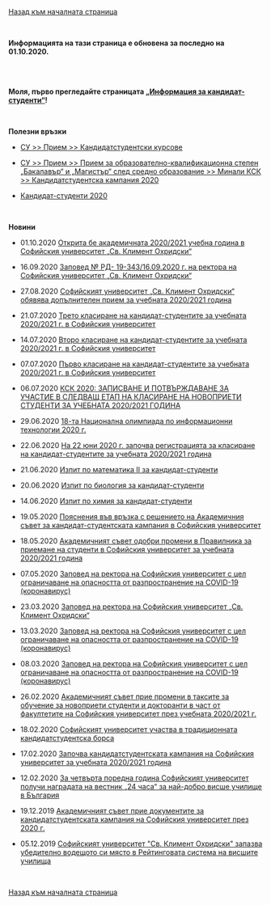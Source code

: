 [Назад към началната страница](https://ksk-su.github.io)

<br>

**Информацията на тази страница е обновена за последно на 01.10.2020.**

<br><br>

**Моля, първо прегледайте страницата [„Информация за кандидат-студенти“](https://ksk-su.github.io/ksk)!**

<br>

**Полезни връзки**

- [СУ >> Прием >> Кандидатстудентски курсове](https://www.uni-sofia.bg/index.php/bul/priem/kandidatstudentski_kursove)

- [СУ >> Прием >> Прием за образователно-квалификационна степен „Бакалавър“ и „Магистър“ след средно образование >> Минали КСК >> Кандидатстудентска кампания 2020](https://www.uni-sofia.bg/index.php/bul/priem/priem_za_obrazovatelno_kvalifikacionna_stepen_bakalav_r_i_magist_r_sled_sredno_obrazovanie/minali_ksk/kandidatstudentska_kampaniya_2020)

- [Кандидат-студенти 2020](https://www.facebook.com/440687296346779)

<br>

**Новини**

- 01.10.2020 [Открита бе академичната 2020/2021 учебна година в Софийския университет „Св. Климент Охридски“](https://www.uni-sofia.bg/index.php/bul/novini/novini_i_s_bitiya/otkrita_be_akademichnata_2020_2021_uchebna_godina_v_sofijskiya_universitet_sv_kliment_ohridski)

- 16.09.2020 [Заповед № РД- 19-343/16.09.2020 г. на ректора на Софийския университет „Св. Климент Охридски“](https://www.uni-sofia.bg/index.php/bul/novini/novini_i_s_bitiya/zapoved_rd_19_343_16_09_2020_g_na_rektora_na_sofijskiya_universitet_sv_kliment_ohridski)

- 27.08.2020 [Софийският университет „Св. Климент Охридски“ обявява допълнителен прием за учебната 2020/2021 година](https://www.uni-sofia.bg/index.php/bul/novini/novini_i_s_bitiya/sofijskiyat_universitet_sv_kliment_ohridski_obyavyava_dop_lnitelen_priem_za_uchebnata_2020_2021_godina)

- 21.07.2020 [Трето класиране на кандидат-студентите за учебната 2020/2021 г. в Софийския университет](https://www.uni-sofia.bg/index.php/bul/novini/novini_i_s_bitiya/treto_klasirane_na_kandidat_studentite_za_uchebnata_2020_2021_g_v_sofijskiya_universitet)

- 14.07.2020 [Второ класиране на кандидат-студентите за учебната 2020/2021 г. в Софийския университет](https://www.uni-sofia.bg/index.php/bul/novini/novini_i_s_bitiya/vtoro_klasirane_na_kandidat_studentite_za_uchebnata_2020_2021_g_v_sofijskiya_universitet)

- 07.07.2020 [Първо класиране на кандидат-студентите за учебната 2020/2021 г. в Софийския университет](https://www.uni-sofia.bg/index.php/bul/novini/novini_i_s_bitiya/p_rvo_klasirane_na_kandidat_studentite_za_uchebnata_2020_2021_g_v_sofijskiya_universitet)

- 06.07.2020 [КСК 2020: ЗАПИСВАНЕ И ПОТВЪРЖДАВАНЕ ЗА УЧАСТИЕ В СЛЕДВАЩ ЕТАП НА КЛАСИРАНЕ НА НОВОПРИЕТИ СТУДЕНТИ ЗА УЧЕБНАТА 2020/2021 ГОДИНА](https://sustudents.bg/?p=10613)

- 29.06.2020 [18-та Национална олимпиада по информационни технологии 2020 г.](https://www.uni-sofia.bg/index.php/bul/novini/novini_i_s_bitiya/18_ta_nacionalna_olimpiada_po_informacionni_tehnologii_2020_g)

- 22.06.2020 [На 22 юни 2020 г. започва регистрацията за класиране на кандидат-студентите за учебната 2020/2021 година](https://www.uni-sofia.bg/index.php/bul/novini/novini_i_s_bitiya/na_22_yuni_2020_g_zapochva_registraciyata_za_klasirane_na_kandidat_studentite_za_uchebnata_2020_2021_godina)

- 21.06.2020 [Изпит по математика II за кандидат-студенти](https://www.uni-sofia.bg/index.php/bul/novini/novini_i_s_bitiya/izpit_po_matematika_ii_za_kandidat_studenti)

- 20.06.2020 [Изпит по биология за кандидат-студенти](https://www.uni-sofia.bg/index.php/bul/novini/novini_i_s_bitiya/izpit_po_biologiya_za_kandidat_studenti)

- 14.06.2020 [Изпит по химия за кандидат-студенти](https://www.uni-sofia.bg/index.php/bul/novini/novini_i_s_bitiya/izpit_po_himiya_za_kandidat_studenti)

- 19.05.2020 [Пояснения във връзка с решението на Академичния съвет за кандидат-студентската кампания в Софийския университет](https://www.uni-sofia.bg/index.php/bul/novini/novini_i_s_bitiya/poyasneniya_v_v_vr_zka_s_reshenieto_na_akademichniya_s_vet_za_kandidat_studentskata_kampaniya_v_sofijskiya_universitet)

- 18.05.2020 [Академичният съвет одобри промени в Правилника за приемане на студенти в Софийския университет за учебната 2020/2021 година](https://www.uni-sofia.bg/index.php/bul/novini/novini_i_s_bitiya/akademichniyat_s_vet_odobri_promeni_v_pravilnika_za_priemane_na_studenti_v_sofijskiya_universitet_za_uchebnata_2020_2021_godina)

- 07.05.2020 [Заповед на ректора на Софийския университет с цел ограничаване на опасността от разпространение на COVID-19 (коронавирус)](https://www.uni-sofia.bg/index.php/bul/novini/novini_i_s_bitiya/zapoved_na_rektora_na_sofijskiya_universitet_s_cel_ogranichavane_na_opasnostta_ot_razprostranenie_na_covid_19_koronavirus3)

- 23.03.2020 [Заповед на ректора на Софийския университет „Св. Климент Охридски“](https://www.uni-sofia.bg/index.php/bul/novini/novini_i_s_bitiya/zapoved_na_rektora_na_sofijskiya_universitet_sv_kliment_ohridski2)

- 13.03.2020 [Заповед на ректора на Софийския университет с цел ограничаване на опасността от разпространение на COVID-19 (коронавирус)](https://www.uni-sofia.bg/index.php/bul/novini/novini_i_s_bitiya/zapoved_na_rektora_na_sofijskiya_universitet_s_cel_ogranichavane_na_opasnostta_ot_razprostranenie_na_covid_19_koronavirus2)

- 08.03.2020 [Заповед на ректора на Софийския университет с цел ограничаване на опасността от разпространение на COVID-19 (коронавирус)](https://www.uni-sofia.bg/index.php/bul/novini/novini_i_s_bitiya/zapoved_na_rektora_na_sofijskiya_universitet_s_cel_ogranichavane_na_opasnostta_ot_razprostranenie_na_covid_19_koronavirus)

- 26.02.2020 [Академичният съвет прие промени в таксите за обучение за новоприети студенти и докторанти в част от факултетите на Софийския университет през учебната 2020/2021 г.](https://www.uni-sofia.bg/index.php/bul/novini/novini_i_s_bitiya/akademichniyat_s_vet_prie_promeni_v_taksite_za_obuchenie_za_novoprieti_studenti_i_doktoranti_v_chast_ot_fakultetite_na_sofijskiya_universitet_prez_uchebnata_2020_2021_g)

- 18.02.2020 [Софийският университет участва в традиционната кандидатстудентска борса](https://www.uni-sofia.bg/index.php/bul/novini/novini_i_s_bitiya/sofijskiyat_universitet_uchastva_v_tradicionnata_kandidatstudentska_borsa2)

- 17.02.2020 [Започва кандидатстудентската кампания на Софийския университет за учебната 2020/2021 година](https://www.uni-sofia.bg/index.php/bul/novini/novini_i_s_bitiya/zapochva_kandidatstudentskata_kampaniya_na_sofijskiya_universitet_za_uchebnata_2020_2021_godina)

- 12.02.2020 [За четвърта поредна година Софийският университет получи наградата на вестник „24 часа“ за най-добро висше училище в България](https://www.uni-sofia.bg/index.php/bul/novini/novini_i_s_bitiya/za_chetv_rta_poredna_godina_sofijskiyat_universitet_poluchi_nagradata_na_vestnik_24_chasa_za_naj_dobro_visshe_uchilische_v_b_lgariya)

- 19.12.2019 [Академичният съвет прие документите за кандидатстудентската кампания на Софийския университет през 2020 г.](https://www.uni-sofia.bg/index.php/bul/novini/novini_i_s_bitiya/akademichniyat_s_vet_prie_dokumentite_za_kandidatstudentskata_kampaniya_na_sofijskiya_universitet_prez_2020_g)

- 05.12.2019 [Софийският университет "Св. Климент Охридски" запазва убедително водещото си място в Рейтинговата система на висшите училища](https://www.uni-sofia.bg/index.php/bul/novini/novini_i_s_bitiya/sofijskiyat_universitet_sv_kliment_ohridski_zapazva_ubeditelno_vodeschoto_si_myasto_v_rejtingovata_sistema_na_visshite_uchilischa4)

<br>

[Назад към началната страница](https://ksk-su.github.io)
